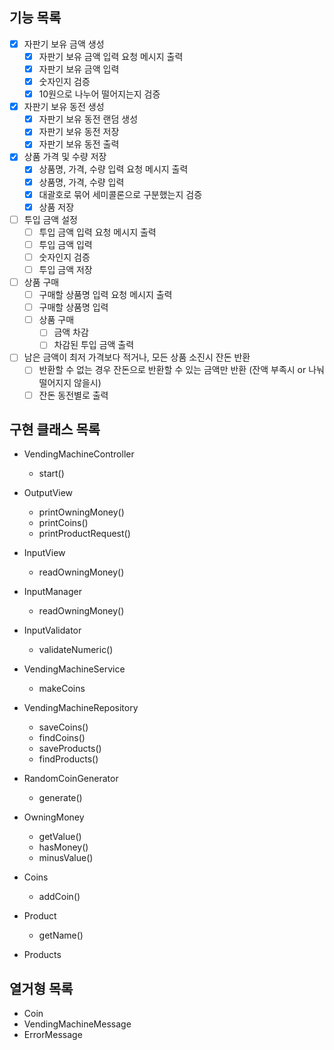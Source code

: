 ## 기능 목록
- [x] 자판기 보유 금액 생성
  - [x] 자판기 보유 금액 입력 요청 메시지 출력
  - [x] 자판기 보유 금액 입력
  - [x] 숫자인지 검증
  - [x] 10원으로 나누어 떨어지는지 검증
- [x] 자판기 보유 동전 생성
  - [x] 자판기 보유 동전 랜덤 생성
  - [x] 자판기 보유 동전 저장
  - [x] 자판기 보유 동전 출력
- [x] 상품 가격 및 수량 저장
  - [x] 상품명, 가격, 수량 입력 요청 메시지 출력
  - [x] 상품명, 가격, 수량 입력
  - [x] 대괄호로 묶어 세미콜론으로 구분했는지 검증
  - [x] 상품 저장
- [ ] 투입 금액 설정
  - [ ] 투입 금액 입력 요청 메시지 출력
  - [ ] 투입 금액 입력
  - [ ] 숫자인지 검증
  - [ ] 투입 금액 저장
- [ ] 상품 구매
  - [ ] 구매할 상품명 입력 요청 메시지 출력
  - [ ] 구매할 상품명 입력
  - [ ] 상품 구매
    - [ ] 금액 차감
    - [ ] 차감된 투입 금액 출력
- [ ] 남은 금액이 최저 가격보다 적거나, 모든 상품 소진시 잔돈 반환
  - [ ] 반환할 수 없는 경우 잔돈으로 반환할 수 있는 금액만 반환 (잔액 부족시 or 나눠 떨어지지 않을시)
  - [ ] 잔돈 동전별로 출력

## 구현 클래스 목록

- VendingMachineController
  - start()

- OutputView
  - printOwningMoney()
  - printCoins()
  - printProductRequest()

- InputView
  - readOwningMoney()

- InputManager
  - readOwningMoney()

- InputValidator
  - validateNumeric()

- VendingMachineService
  - makeCoins

- VendingMachineRepository
  - saveCoins()
  - findCoins()
  - saveProducts()
  - findProducts()

- RandomCoinGenerator
  - generate()

- OwningMoney
  - getValue()
  - hasMoney()
  - minusValue()

- Coins
  - addCoin()

- Product
  - getName()

- Products

## 열거형 목록
- Coin
- VendingMachineMessage
- ErrorMessage
